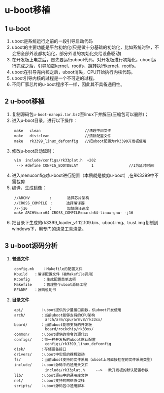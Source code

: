 <!--
 * @Description: In User Settings Edit
 * @Author: your name
 * @Date: 2019-09-15 22:58:56
 * @LastEditTime: 2019-09-18 10:39:54
 * @LastEditors: Please set LastEditors
 -->
# u-boot移植
## 1 u-boot
1. uboot是系统运行之前的一段引导启动代码
2. uboot的主要功能是平台初始化(只是做十分基础的初始化，比如系统时钟，不会把全部外设都初始化，部分外设的初始化交给设备驱动)
3. 在开发板上电之后，首先要运行uboot代码，对开发板进行初始化，uboot运行完成之后，引导加载kernel、rootfs，跳转执行kernel、rootfs。
4. uboot在引导完内核之后，uboot消失，CPU开始执行内核代码。
5. uboot引导内核的过程是一个不可逆的过程。
6. 不同厂家芯片的u-boot程序不一样，因此其不具备通用性。

## 2 u-boot移植
1. 复制源码包`u-boot-nanopi.tar.bz2`至linux下并解压(压缩包可以删除)；
2. 进入u-boot目录，进行以下操作：
   ```
    make   clean					//清理中间文件
    make   distclean				//清除配置文件
    make   rk3399_linux_defconfig	//把uboot配置为rk3399开发板使用
   ```
3. 修改u-boot启动延时：
   ```
    vim  include/configs/rk33plat.h  +202
     --> #define CONFIG_BOOTDELAY      1                //1为延时时间
   ```
4. 进入menuconfig对u-boot进行配置（本质就是裁剪u-boot）,在RK3399中不需裁剪
5. 编译，生成镜像：
   ```
    //ARCHV         :       选择芯片架构
    //CROSS_COMPILE ：      选择编译器
    //-j16          :       加快编译速度
    make ARCHV=arm64 CROSS_COMPILE=aarch64-linux-gnu- -j16

   ```
6. 把目录下生成的rk3399_loader_v1.12.109.bin、uboot.img、trust.img复制到windows下，用专门的烧录工具烧录。

## 3 u-boot源码分析
1. __普通文件__
   ```
    config.mk	 ：Makefile的配置文件
    Kbuild 	 ：编译配置文件（被Makefile调用）
    Kconfig 	 ：生成配置菜单选项
    Makefile	 ：管理整个uboot源码工程
    README	 ：源码说明书

   ```
2. __目录文件__
   ```
    api/		：uboot提供的少量接口函数，供uboot开发使用
    arch/	    ：当前uboot能够支持的CPU架构
                  arch/arm/cpu/armv8/rk33xx/
    board/  	：当前uboot能够支持的开发板
                  board/rockchip/rk33xx/
    common/	    ：uboot提供的命令的源代码
    configs/	：每一种开发板的uboot默认配置
                  configs/rk3399_linux_defconfig
    disk/		：存储设备接口
    drivers/	：uboot中实现的裸机驱动
    fs/		    ：当前uboot支持的文件系统（uboot上可直接挂在的文件系统类型）
    include/	：uboot源码中的通用头文件
                  include/rk33plat.h	 --> 一款开发板的默认配置参数
    lib/		：uboot源码中的通用库文件
    net/		：uboot支持的网络协议栈
    scripts/	：uboot源码包中通用脚本
   ```


